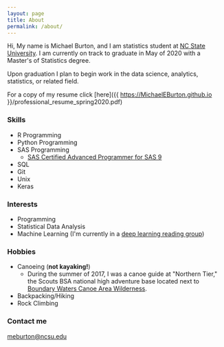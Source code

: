 ```yaml
---
layout: page
title: About
permalink: /about/
---
```


Hi, 
My name is Michael Burton, and I am statistics student at [NC State University](https://statistics.sciences.ncsu.edu/). I am currently on track to graduate in May of 2020 with a Master's of Statistics degree.

Upon graduation I plan to begin work in the data science, analytics, statistics, or related field. 

For a copy of my resume click [here]({{ https://MichaelEBurton.github.io }}/professional_resume_spring2020.pdf) 

### Skills
+ R Programming
+ Python Programming
+ SAS Programming
  - [SAS Certified Advanced Programmer for SAS 9](https://www.youracclaim.com/badges/047e8f37-ed81-4b2a-8be0-6968d4d42d4c/linked_in_profile)
+ SQL
+ Git
+ Unix
+ Keras

### Interests
+ Programming
+ Statistical Data Analysis
+ Machine Learning (I'm currently in a [deep learning reading group](https://github.com/AlvinSheng/SLG-Deep-Learning))

### Hobbies
+ Canoeing (**not kayaking!**)
  - During the summer of 2017, I was a canoe guide at "Northern Tier," the Scouts BSA national high adventure base located next to [Boundary Waters Canoe Area Wilderness](https://www.fs.usda.gov/detail/superior/specialplaces/?cid=fseprd555184).
+ Backpacking/Hiking
+ Rock Climbing


### Contact me

[meburton@ncsu.edu](mailto:meburton@ncsu.edu)